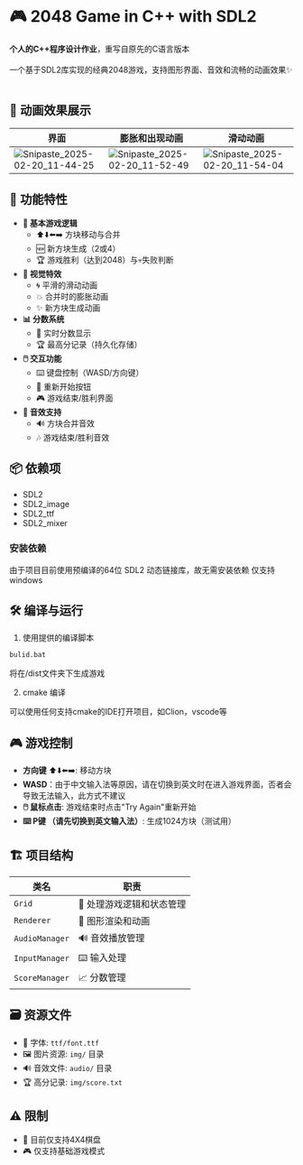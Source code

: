 # 🎮 2048 Game in C++ with SDL2

**个人的C++程序设计作业**，重写自原先的C语言版本 <br><br>
一个基于SDL2库实现的经典2048游戏，支持图形界面、音效和流畅的动画效果✨<br><br>
## 🎨 动画效果展示

| 界面 | 膨胀和出现动画 | 滑动动画 |
|------|----------------|----------|
| <img alt="Snipaste_2025-02-20_11-44-25" src="https://github.com/user-attachments/assets/8d02d011-07bd-47b8-ad56-ee2674feac80" /> | <img alt="Snipaste_2025-02-20_11-52-49" src="https://github.com/user-attachments/assets/4d86b793-5fb3-450b-9e25-bc61dc0ad71e" /> | <img alt="Snipaste_2025-02-20_11-54-04" src="https://github.com/user-attachments/assets/9349279c-fea3-4f19-bdf3-bdaf09b02ef4" /> |


## 🚀 功能特性

- **🎯 基本游戏逻辑**
  - ⬆️⬇️⬅️➡️ 方块移动与合并
  - 🆕 新方块生成（2或4）
  - 🏆 游戏胜利（达到2048）与💀失败判断
- **🌈 视觉特效**
  - 🌀 平滑的滑动动画
  - 💥 合并时的膨胀动画
  - ✨ 新方块生成动画
- **📊 分数系统**
  - 🏅 实时分数显示
  - 🏆 最高分记录（持久化存储）
- **🖱️ 交互功能**
  - ⌨️ 键盘控制（WASD/方向键）
  - 🔄 重新开始按钮
  - 🎮 游戏结束/胜利界面
- **🎵 音效支持**
  - 🔊 方块合并音效
  - 🎶 游戏结束/胜利音效

## 📦 依赖项

- SDL2
- SDL2_image
- SDL2_ttf
- SDL2_mixer

### 安装依赖

由于项目目前使用预编译的64位 SDL2 动态链接库，故无需安装依赖
仅支持windows

## 🛠️ 编译与运行

1. 使用提供的编译脚本
```bash
bulid.bat
```
将在/dist文件夹下生成游戏

2. cmake 编译

可以使用任何支持cmake的IDE打开项目，如Clion，vscode等

## 🎮 游戏控制

- **方向键** ⬆️⬇️⬅️➡️: 移动方块
- **WASD**：由于中文输入法等原因，请在切换到英文时在进入游戏界面，否者会导致无法输入，此方式不建议
- **🖱️ 鼠标点击**: 游戏结束时点击"Try Again"重新开始
- **⌨️ P键 （请先切换到英文输入法）**: 生成1024方块（测试用）

## 🏗️ 项目结构

| 类名            | 职责                          |
|-----------------|-------------------------------|
| `Grid`         | 🧩 处理游戏逻辑和状态管理     |
| `Renderer`     | 🎨 图形渲染和动画             |
| `AudioManager` | 🔊 音效播放管理               |
| `InputManager` | ⌨️ 输入处理                   |
| `ScoreManager` | 📈 分数管理                   |

## 🗃️ 资源文件

- 📝 字体: `ttf/font.ttf`
- 🖼️ 图片资源: `img/` 目录
- 🔊 音效文件: `audio/` 目录
- 🏆 高分记录: `img/score.txt`

## ⚠️ 限制

- 📏 目前仅支持4X4棋盘
- 🎮 仅支持基础游戏模式
